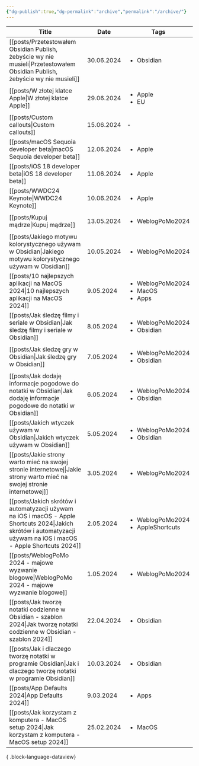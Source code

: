 ```yaml
---
{"dg-publish":true,"dg-permalink":"archive","permalink":"/archive/"}
---
```



| Title                                                                                                                                                                 | Date       | Tags                                                        |
| --------------------------------------------------------------------------------------------------------------------------------------------------------------------- | ---------- | ----------------------------------------------------------- |
| [[posts/Przetestowałem Obsidian Publish, żebyście wy nie musieli\|Przetestowałem Obsidian Publish, żebyście wy nie musieli]]                                       | 30.06.2024 | <ul><li>Obsidian</li></ul>                                  |
| [[posts/W złotej klatce Apple\|W złotej klatce Apple]]                                                                                                             | 29.06.2024 | <ul><li>Apple</li><li>EU</li></ul>                          |
| [[posts/Custom callouts\|Custom callouts]]                                                                                                                         | 15.06.2024 | \-                                                          |
| [[posts/macOS Sequoia developer beta\|macOS Sequoia developer beta]]                                                                                               | 12.06.2024 | <ul><li>Apple</li></ul>                                     |
| [[posts/iOS 18 developer beta\|iOS 18 developer beta]]                                                                                                             | 11.06.2024 | <ul><li>Apple</li></ul>                                     |
| [[posts/WWDC24 Keynote\|WWDC24 Keynote]]                                                                                                                           | 10.06.2024 | <ul><li>Apple</li></ul>                                     |
| [[posts/Kupuj mądrze\|Kupuj mądrze]]                                                                                                                               | 13.05.2024 | <ul><li>WeblogPoMo2024</li></ul>                            |
| [[posts/Jakiego motywu kolorystycznego używam w Obsidian\|Jakiego motywu kolorystycznego używam w Obsidian]]                                                       | 10.05.2024 | <ul><li>WeblogPoMo2024</li></ul>                            |
| [[posts/10 najlepszych aplikacji na MacOS 2024\|10 najlepszych aplikacji na MacOS 2024]]                                                                           | 9.05.2024  | <ul><li>WeblogPoMo2024</li><li>MacOS</li><li>Apps</li></ul> |
| [[posts/Jak śledzę filmy i seriale w Obsidian\|Jak śledzę filmy i seriale w Obsidian]]                                                                             | 8.05.2024  | <ul><li>WeblogPoMo2024</li><li>Obsidian</li></ul>           |
| [[posts/Jak śledzę gry w Obsidian\|Jak śledzę gry w Obsidian]]                                                                                                     | 7.05.2024  | <ul><li>WeblogPoMo2024</li><li>Obsidian</li></ul>           |
| [[posts/Jak dodaję informacje pogodowe do notatki w Obsidian\|Jak dodaję informacje pogodowe do notatki w Obsidian]]                                               | 6.05.2024  | <ul><li>WeblogPoMo2024</li><li>Obsidian</li></ul>           |
| [[posts/Jakich wtyczek używam w Obsidian\|Jakich wtyczek używam w Obsidian]]                                                                                       | 5.05.2024  | <ul><li>WeblogPoMo2024</li><li>Obsidian</li></ul>           |
| [[posts/Jakie strony warto mieć na swojej stronie internetowej\|Jakie strony warto mieć na swojej stronie internetowej]]                                           | 3.05.2024  | <ul><li>WeblogPoMo2024</li></ul>                            |
| [[posts/Jakich skrótów i automatyzacji używam na iOS i macOS - Apple Shortcuts 2024\|Jakich skrótów i automatyzacji używam na iOS i macOS - Apple Shortcuts 2024]] | 2.05.2024  | <ul><li>WeblogPoMo2024</li><li>AppleShortcuts</li></ul>     |
| [[posts/WeblogPoMo 2024 - majowe wyzwanie blogowe\|WeblogPoMo 2024 - majowe wyzwanie blogowe]]                                                                     | 1.05.2024  | <ul><li>WeblogPoMo2024</li></ul>                            |
| [[posts/Jak tworzę notatki codzienne w Obsidian - szablon 2024\|Jak tworzę notatki codzienne w Obsidian - szablon 2024]]                                           | 22.04.2024 | <ul><li>Obsidian</li></ul>                                  |
| [[posts/Jak i dlaczego tworzę notatki w programie Obsidian\|Jak i dlaczego tworzę notatki w programie Obsidian]]                                                   | 10.03.2024 | <ul><li>Obsidian</li></ul>                                  |
| [[posts/App Defaults 2024\|App Defaults 2024]]                                                                                                                     | 9.03.2024  | <ul><li>Apps</li></ul>                                      |
| [[posts/Jak korzystam z komputera - MacOS setup 2024\|Jak korzystam z komputera - MacOS setup 2024]]                                                               | 25.02.2024 | <ul><li>MacOS</li></ul>                                     |

{ .block-language-dataview}
